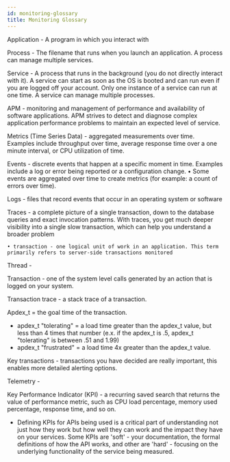 ```yaml
---
id: monitoring-glossary
title: Monitoring Glossary
---
```


Application - A program in which you interact with

Process - The filename that runs when you launch an application. A process can manage multiple services.

Service - A process that runs in the background (you do not directly interact with it). A service can start as soon as the OS is booted and can run even if you are logged off your account. Only one instance of a service can run at one time. A service can manage multiple processes.

APM - monitoring and management of performance and availability of software applications. APM strives to detect and diagnose complex application performance problems to maintain an expected level of service.

Metrics (Time Series Data) - aggregated measurements over time. Examples include throughput over time, average response time over a one minute interval, or CPU utilization of time.

Events - discrete events that happen at a specific moment in time. Examples include a log or error being reported or a configuration change. 
	• Some events are aggregated over time to create metrics (for example: a count of errors over time).

Logs - files that record events that occur in an operating system or software

Traces - a complete picture of a single transaction, down to the database queries and exact invocation patterns. With traces, you get much deeper visibility into a single slow transaction, which can help you understand a broader problem

	• transaction - one logical unit of work in an application. This term primarily refers to server-side transactions monitored

Thread - 

Transaction - one of the system level calls generated by an action that is logged on your system. 

Transaction trace - a stack trace of a transaction.

Apdex_t = the goal time of the transaction. 

* apdex_t "tolerating" = a load time greater than the apdex_t value, but less than 4 times that number (e.x. if the apdex_t is .5, apdex_t "tolerating" is between .51 and 1.99)
* apdex_t "frustrated" = a load time 4x greater than the apdex_t value. 

Key transactions - transactions you have decided are really important, this enables more detailed alerting options.

Telemetry - 

Key Performance Indicator (KPI) - a recurring saved search that returns the value of performance metric, such as CPU load percentage, memory used percentage, response time, and so on.

* Defining KPIs for APIs being used is a critical part of understanding not just how they work but how well they can work and the impact they have on your services. Some KPIs are 'soft' - your documentation, the formal definitions of how the API works, and other are 'hard' - focusing on the underlying functionality of the service being measured.
